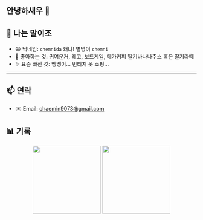 ## 안녕하새우 👋

<!--
**chemnida/chemnida** is a ✨ _special_ ✨ repository because its `README.md` (this file) appears on your GitHub profile.

Here are some ideas to get you started:

- 🔭 I’m currently working on ...
- 🌱 I’m currently learning ...
- 👯 I’m looking to collaborate on ...
- 🤔 I’m looking for help with ...
- 💬 Ask me about ...
- 📫 How to reach me: ...
- 😄 Pronouns: ...
- ⚡ Fun fact: ...
-->

## 🌈 나는 말이조

- 😄 닉네임: `chemnida` 왜냐! 별명이  `chemni`
- 🧸 좋아하는 것: 귀여운거, 레고, 보드게임, 메가커피 딸기바나나주스 혹은 딸기라떼
- ✨ 요즘 빠진 것: 땡땡이... 빈티지 옷 쇼핑...

---

## 📫 연락

- ✉️ Email: chaemin9073@gmail.com

## 📊 기록

<div align="center">
  <img src="https://github-readme-stats.vercel.app/api?username=chemnida&show_icons=true&theme=default" height="180" />
  <img src="https://github-readme-stats.vercel.app/api/top-langs/?username=chemnida&layout=compact&langs_count=6" height="180" />
</div>
